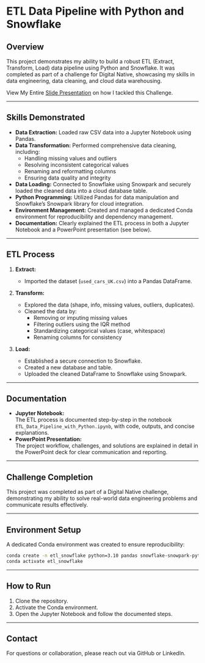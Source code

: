# ETL Data Pipeline with Python and Snowflake

## Overview

This project demonstrates my ability to build a robust ETL (Extract, Transform, Load) data pipeline using Python and Snowflake. It was completed as part of a challenge for Digital Native, showcasing my skills in data engineering, data cleaning, and cloud data warehousing.

View My Entire [Slide Presentation](https://docs.google.com/presentation/d/e/2PACX-1vTaFDmP-qz-UffsoaBtPeI9bFRLf49utcovIrVAGetBs-HiluC2MywE3LWIlScdVQ/pub?start=false&loop=false&delayms=3000) on how I tackled this Challenge.

---

## Skills Demonstrated

- **Data Extraction:** Loaded raw CSV data into a Jupyter Notebook using Pandas.
- **Data Transformation:** Performed comprehensive data cleaning, including:
  - Handling missing values and outliers
  - Resolving inconsistent categorical values
  - Renaming and reformatting columns
  - Ensuring data quality and integrity
- **Data Loading:** Connected to Snowflake using Snowpark and securely loaded the cleaned data into a cloud database table.
- **Python Programming:** Utilized Pandas for data manipulation and Snowflake’s Snowpark library for cloud integration.
- **Environment Management:** Created and managed a dedicated Conda environment for reproducibility and dependency management.
- **Documentation:** Clearly explained the ETL process in both a Jupyter Notebook and a PowerPoint presentation (see below).

---

## ETL Process

1. **Extract:**  
   - Imported the dataset (`used_cars_UK.csv`) into a Pandas DataFrame.

2. **Transform:**  
   - Explored the data (shape, info, missing values, outliers, duplicates).
   - Cleaned the data by:
     - Removing or imputing missing values
     - Filtering outliers using the IQR method
     - Standardizing categorical values (case, whitespace)
     - Renaming columns for consistency

3. **Load:**  
   - Established a secure connection to Snowflake.
   - Created a new database and table.
   - Uploaded the cleaned DataFrame to Snowflake using Snowpark.

---

## Documentation

- **Jupyter Notebook:**  
  The ETL process is documented step-by-step in the notebook `ETL_Data_Pipeline_with_Python.ipynb`, with code, outputs, and concise explanations.
- **PowerPoint Presentation:**  
  The project workflow, challenges, and solutions are explained in detail in the PowerPoint deck for clear communication and reporting.

---

## Challenge Completion

This project was completed as part of a Digital Native challenge, demonstrating my ability to solve real-world data engineering problems and communicate results effectively.

---

## Environment Setup

A dedicated Conda environment was created to ensure reproducibility:

```bash
conda create -n etl_snowflake python=3.10 pandas snowflake-snowpark-python jupyter
conda activate etl_snowflake
```

---

## How to Run

1. Clone the repository.
2. Activate the Conda environment.
3. Open the Jupyter Notebook and follow the documented steps.

---

## Contact

For questions or collaboration, please reach out via GitHub or LinkedIn.
